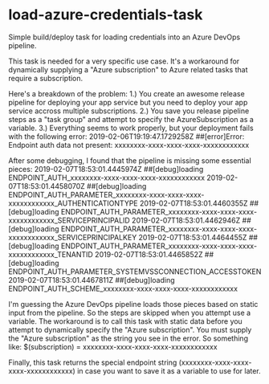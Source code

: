 # load-azure-credentials-task
Simple build/deploy task for loading credentials into an Azure DevOps pipeline.

This task is needed for a very specific use case. It's a workaround for dynamically supplying a "Azure subscription" to Azure related tasks that require a subscription. 

Here's a breakdown of the problem:
1.) You create an awesome release pipeline for deploying your app service but you need to deploy your app service accross multiple subscriptions.
2.) You save you release pipeline steps as a "task group" and attempt to specify the AzureSubscription as a variable.
3.) Everything seems to work properly, but your deployment fails with the following error:
2019-02-06T19:19:47.1729258Z ##[error]Error: Endpoint auth data not present: xxxxxxxx-xxxx-xxxx-xxxx-xxxxxxxxxxxx


After some debugging, I found that the pipeline is missing some essential pieces:
2019-02-07T18:53:01.4445974Z ##[debug]loading ENDPOINT_AUTH_xxxxxxxx-xxxx-xxxx-xxxx-xxxxxxxxxxxx
2019-02-07T18:53:01.4458070Z ##[debug]loading ENDPOINT_AUTH_PARAMETER_xxxxxxxx-xxxx-xxxx-xxxx-xxxxxxxxxxxx_AUTHENTICATIONTYPE
2019-02-07T18:53:01.4460355Z ##[debug]loading ENDPOINT_AUTH_PARAMETER_xxxxxxxx-xxxx-xxxx-xxxx-xxxxxxxxxxxx_SERVICEPRINCIPALID
2019-02-07T18:53:01.4462946Z ##[debug]loading ENDPOINT_AUTH_PARAMETER_xxxxxxxx-xxxx-xxxx-xxxx-xxxxxxxxxxxx_SERVICEPRINCIPALKEY
2019-02-07T18:53:01.4464455Z ##[debug]loading ENDPOINT_AUTH_PARAMETER_xxxxxxxx-xxxx-xxxx-xxxx-xxxxxxxxxxxx_TENANTID
2019-02-07T18:53:01.4465852Z ##[debug]loading ENDPOINT_AUTH_PARAMETER_SYSTEMVSSCONNECTION_ACCESSTOKEN
2019-02-07T18:53:01.4467811Z ##[debug]loading ENDPOINT_AUTH_SCHEME_xxxxxxxx-xxxx-xxxx-xxxx-xxxxxxxxxxxx

I'm guessing the Azure DevOps pipeline loads those pieces based on static input from the pipeline. So the steps are skipped when you attempt use a variable. The workaround is to call this task with static data before you attempt to dynamically specify the "Azure subscription".  You must supply the "Azure subscription" as the string you see in the error.  So something like:
$(subscription) = xxxxxxxx-xxxx-xxxx-xxxx-xxxxxxxxxxxx

Finally, this task returns the special endpoint string (xxxxxxxx-xxxx-xxxx-xxxx-xxxxxxxxxxxx) in case you want to save it as a variable to use for later.

